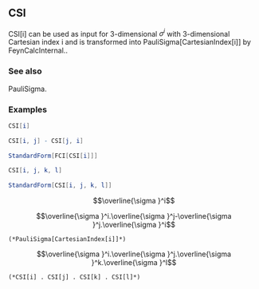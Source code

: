 ##  CSI 

CSI[i] can be used as input for 3-dimensional $\sigma ^i$ with 3-dimensional Cartesian index i and is transformed into PauliSigma[CartesianIndex[i]] by FeynCalcInternal..

###  See also 

PauliSigma.

###  Examples 

```mathematica
CSI[i] 
 
CSI[i, j] - CSI[j, i] 
 
StandardForm[FCI[CSI[i]]] 
 
CSI[i, j, k, l] 
 
StandardForm[CSI[i, j, k, l]]
```

$$\overline{\sigma }^i$$

$$\overline{\sigma }^i.\overline{\sigma }^j-\overline{\sigma }^j.\overline{\sigma }^i$$

```
(*PauliSigma[CartesianIndex[i]]*)
```

$$\overline{\sigma }^i.\overline{\sigma }^j.\overline{\sigma }^k.\overline{\sigma }^l$$

```
(*CSI[i] . CSI[j] . CSI[k] . CSI[l]*)
```